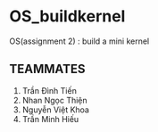 # OS_buildkernel
OS(assignment 2) : build a mini kernel
##  __TEAMMATES__
1. Trần Đình Tiến
2. Nhan Ngọc Thiện
3. Nguyễn Việt Khoa
4. Trần Minh Hiếu
